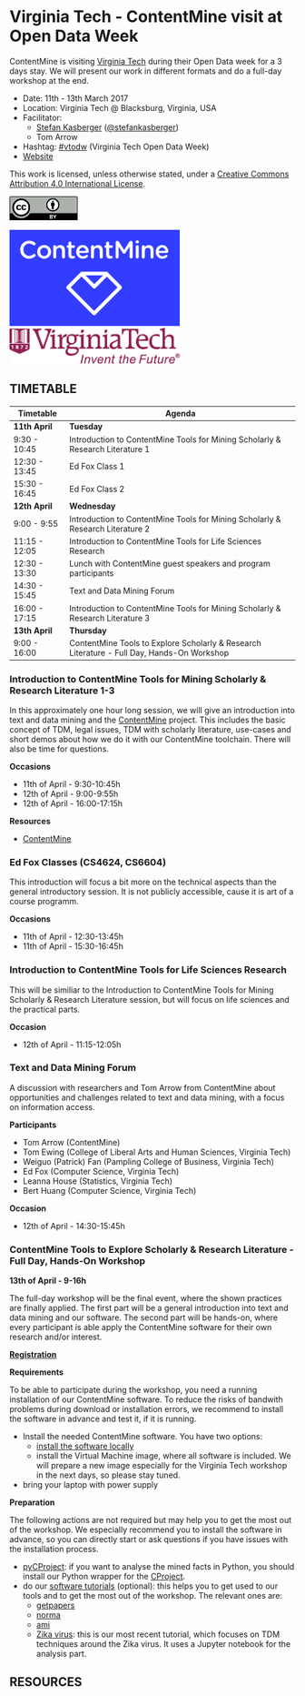 Virginia Tech - ContentMine visit at Open Data Week
==============================

ContentMine is visiting [Virginia Tech](http://vt.edu/) during their Open Data week for a 3 days stay. We will present our work in different formats and do a full-day workshop at the end.

- Date: 11th - 13th March 2017
- Location: Virginia Tech @ Blacksburg, Virginia, USA
- Facilitator: 
    - [Stefan Kasberger](http://stefankasberger.at/) ([@stefankasberger](https://twitter.com/stefankasberger))
	- Tom Arrow
- Hashtag: [#vtodw](https://twitter.com/search?q=%23vtodw) (Virginia Tech Open Data Week)
- [Website](http://guides.lib.vt.edu/OpenDataWeek/ContentMinePrograms)

This work is licensed, unless otherwise stated, under a [Creative Commons Attribution 4.0 International License](https://creativecommons.org/licenses/by/4.0/). 

<img src="/assets/images/logo-ccby.png" alt="ContentMine" width="120"/>

<img src="/assets/images/logo-contentmine.png" alt="ContentMine" width="300"/><img src="/assets/images/logo-vt.png" alt="ContentMine" width="300"/>

## TIMETABLE

| Timetable     | Agenda       |
|---------------|--------------|
| **11th April** | **Tuesday** |
| 9:30 - 10:45 | Introduction to ContentMine Tools for Mining Scholarly & Research Literature 1 | Newman MultiPurpose Room |
| 12:30 - 13:45 | Ed Fox Class 1 | (CLOSED) |
| 15:30 - 16:45 | Ed Fox Class 2 | (CLOSED) |
| **12th April** | **Wednesday** |
| 9:00 - 9:55 | Introduction to ContentMine Tools for Mining Scholarly & Research Literature 2 | Newman MultiPurpose Room |
| 11:15 - 12:05 | Introduction to ContentMine Tools for Life Sciences Research | Newman MultiPurpose Room |
| 12:30 - 13:30 | Lunch with ContentMine guest speakers and program participants | tba |
| 14:30 - 15:45 | Text and Data Mining Forum | Newman MultiPurpose Room |
| 16:00 - 17:15 | Introduction to ContentMine Tools for Mining Scholarly & Research Literature 3 | Newman ScaleUp Classroom |
| **13th April** | **Thursday** |
| 9:00 - 16:00 |  ContentMine Tools to Explore Scholarly & Research Literature - Full Day, Hands-On Workshop | Newman 207A |

### Introduction to ContentMine Tools for Mining Scholarly & Research Literature 1-3

In this approximately one hour long session, we will give an introduction into text and data mining and the [ContentMine](http://contentmine.org) project. This includes the basic concept of TDM, legal issues, TDM with scholarly literature, use-cases and short demos about how we do it with our ContentMine toolchain. There will also be time for questions.

**Occasions**
- 11th of April - 9:30-10:45h
- 12th of April - 9:00-9:55h
- 12th of April - 16:00-17:15h

**Resources**
- [ContentMine](http://contentmine.org)

### Ed Fox Classes (CS4624, CS6604)

This introduction will focus a bit more on the technical aspects than the general introductory session. It is not publicly accessible, cause it is art of a course programm.

**Occasions**
- 11th of April - 12:30-13:45h
- 11th of April - 15:30-16:45h

### Introduction to ContentMine Tools for Life Sciences Research

This will be similiar to the Introduction to ContentMine Tools for Mining Scholarly & Research Literature session, but will focus on life sciences and the practical parts.

**Occasion**
- 12th of April - 11:15-12:05h

### Text and Data Mining Forum

A discussion with researchers and Tom Arrow from ContentMine about opportunities and challenges related to text and data mining, with a focus on information access.

**Participants**
- Tom Arrow (ContentMine)
- Tom Ewing (College of Liberal Arts and Human Sciences, Virginia Tech)
- Weiguo (Patrick) Fan (Pampling College of Business, Virginia Tech)
- Ed Fox (Computer Science, Virginia Tech)
- Leanna House (Statistics, Virginia Tech)
- Bert Huang (Computer Science, Virginia Tech)

**Occasion**
- 12th of April - 14:30-15:45h

### ContentMine Tools to Explore Scholarly & Research Literature - Full Day, Hands-On Workshop

**13th of April - 9-16h**

The full-day workshop will be the final event, where the shown practices are finally applied. The first part will be a general introduction into text and data mining and our software. The second part will be hands-on, where every participant is able apply the ContentMine software for their own research and/or interest. 


**[Registration](http://guides.lib.vt.edu/OpenDataWeek/RSVP)**


**Requirements**

To be able to participate during the workshop, you need a running installation of our ContentMine software. To reduce the risks of bandwith problems during download or installation errors, we recommend to install the software in advance and test it, if it is running.
- Install the needed ContentMine software. You have two options: 
	- [install the software locally](https://github.com/ContentMine/FutureTDM#option-1-install-software-locally-recommended)
	- install the Virtual Machine image, where all software is included. We will prepare a new image especially for the Virginia Tech workshop in the next days, so please stay tuned.
- bring your laptop with power supply

**Preparation**

The following actions are not required but may help you to get the most out of the workshop. We especially recommend you to install the software in advance, so you can directly start or ask questions if you have issues with the installation process.

- [pyCProject](https://github.com/ContentMine/pyCProject): if you want to analyse the mined facts in Python, you should install our Python wrapper for the [CProject](https://github.com/ContentMine/workshop-resources/blob/master/software-tutorials/cproject/README.md).
- do our [software tutorials](https://github.com/ContentMine/workshop-resources/tree/master/software-tutorials) (optional): this helps you to get used to our tools and to get the most out of the workshop. The relevant ones are:
	- [getpapers](https://github.com/ContentMine/workshop-resources/blob/master/software-tutorials/getpapers/README.md)
	- [norma](https://github.com/ContentMine/workshop-resources/blob/master/software-tutorials/norma/README.md)
	- [ami](https://github.com/ContentMine/workshop-resources/blob/master/software-tutorials/ami/README.md)
	- [Zika virus](https://github.com/ContentMine/FutureTDM/tree/master/tutorial/zika): this is our most recent tutorial, which focuses on TDM techniques around the Zika virus. It uses a Jupyter notebook for the analysis part.

## RESOURCES 

